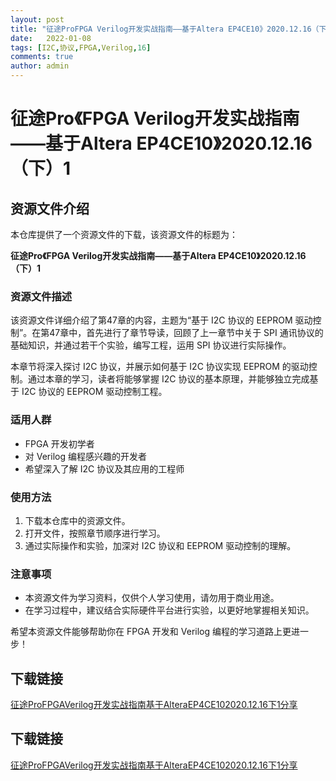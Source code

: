 ```yaml
---
layout: post
title: "征途ProFPGA Verilog开发实战指南——基于Altera EP4CE10》2020.12.16（下）1"
date:   2022-01-08
tags: [I2C,协议,FPGA,Verilog,16]
comments: true
author: admin
---
```

# 征途Pro《FPGA Verilog开发实战指南——基于Altera EP4CE10》2020.12.16（下）1

## 资源文件介绍

本仓库提供了一个资源文件的下载，该资源文件的标题为：

**征途Pro《FPGA Verilog开发实战指南——基于Altera EP4CE10》2020.12.16（下）1**

### 资源文件描述

该资源文件详细介绍了第47章的内容，主题为“基于 I2C 协议的 EEPROM 驱动控制”。在第47章中，首先进行了章节导读，回顾了上一章节中关于 SPI 通讯协议的基础知识，并通过若干个实验，编写工程，运用 SPI 协议进行实际操作。

本章节将深入探讨 I2C 协议，并展示如何基于 I2C 协议实现 EEPROM 的驱动控制。通过本章的学习，读者将能够掌握 I2C 协议的基本原理，并能够独立完成基于 I2C 协议的 EEPROM 驱动控制工程。

### 适用人群

- FPGA 开发初学者
- 对 Verilog 编程感兴趣的开发者
- 希望深入了解 I2C 协议及其应用的工程师

### 使用方法

1. 下载本仓库中的资源文件。
2. 打开文件，按照章节顺序进行学习。
3. 通过实际操作和实验，加深对 I2C 协议和 EEPROM 驱动控制的理解。

### 注意事项

- 本资源文件为学习资料，仅供个人学习使用，请勿用于商业用途。
- 在学习过程中，建议结合实际硬件平台进行实验，以更好地掌握相关知识。

希望本资源文件能够帮助你在 FPGA 开发和 Verilog 编程的学习道路上更进一步！

## 下载链接

[征途ProFPGAVerilog开发实战指南基于AlteraEP4CE102020.12.16下1分享](https://pan.quark.cn/s/b3e071af0079)

## 下载链接

[征途ProFPGAVerilog开发实战指南基于AlteraEP4CE102020.12.16下1分享](https://pan.quark.cn/s/dde3bbd11cbb)